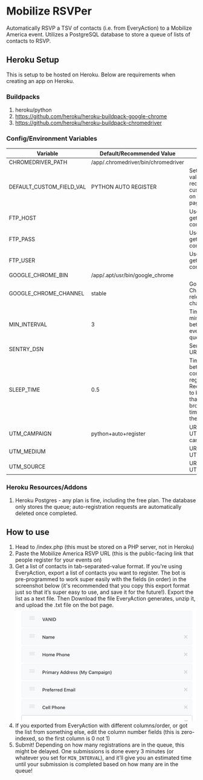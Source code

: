 # Mobilize RSVPer
Automatically RSVP a TSV of contacts (i.e. from EveryAction) to a Mobilize America event. Utilizes a PostgreSQL database to store a queue of lists of contacts to RSVP.

## Heroku Setup
This is setup to be hosted on Heroku. Below are requirements when creating an app on Heroku.

### Buildpacks
1. heroku/python
2. https://github.com/heroku/heroku-buildpack-google-chrome
3. https://github.com/heroku/heroku-buildpack-chromedriver

### Config/Environment Variables
| Variable                 | Default/Recommended Value           | Purpose                                                                                                          |
| ------------------------ | ----------------------------------- | ---------------------------------------------------------------------------------------------------------------- |
| CHROMEDRIVER_PATH        | /app/.chromedriver/bin/chromedriver |                                                                                                                  |
| DEFAULT_CUSTOM_FIELD_VAL | PYTHON AUTO REGISTER                | Sets a default value for required custom fields on the RSVP page                                                 |
| FTP_HOST                 |                                     | Used to get/store contact lists                                                                                  |
| FTP_PASS                 |                                     | Used to get/store contact lists                                                                                  |
| FTP_USER                 |                                     | Used to get/store contact lists                                                                                  |
| GOOGLE_CHROME_BIN        | /app/.apt/usr/bin/google_chrome     |                                                                                                                  |
| GOOGLE_CHROME_CHANNEL    | stable                              | Google Chrome release channel                                                                                    |
| MIN_INTERVAL             | 3                                   | Time (in minutes) between events in queue                                                                        |
| SENTRY_DSN               |                                     | Sentry DSN URL                                                                                                  |
| SLEEP_TIME               | 0.5                                 | Time to wait between contact registrations. Recommended to be >0 so that the browser has time to submit the form |
| UTM_CAMPAIGN             | python+auto+register                | URL-escaped UTM campaign                                                                                         |
| UTM_MEDIUM               |                                     | URL-escaped UTM medium                                                                                           |
| UTM_SOURCE               |                                     | URL-escaped UTM source                                                                                           |

### Heroku Resources/Addons
1. Heroku Postgres - any plan is fine, including the free plan. The database only stores the queue; auto-registration requests are automatically deleted once completed.

## How to use
1. Head to /index.php (this must be stored on a PHP server, not in Heroku)
2. Paste the Mobilize America RSVP URL (this is the public-facing link that people register for your events on)
3. Get a list of contacts in tab-separated-value format. If you're using EveryAction, export a list of contacts you want to register. The bot is pre-programmed to work super easily with the fields (in order) in the screenshot below (it's recommended that you copy this export format just so that it’s super easy to use, and save it for the future!). Export the list as a text file. Then Download the file EveryAction generates, unzip it, and upload the .txt file on the bot page.
![EveryAction Export Format](export-format.png)
5. If you exported from EveryAction with different columns/order, or got the list from something else, edit the column number fields (this is zero-indexed, so the first column is 0 not 1)
6. Submit! Depending on how many registrations are in the queue, this might be delayed. One submissions is done every 3 minutes (or whatever you set for `MIN_INTERVAL`), and it’ll give you an estimated time until your submission is completed based on how many are in the queue!
